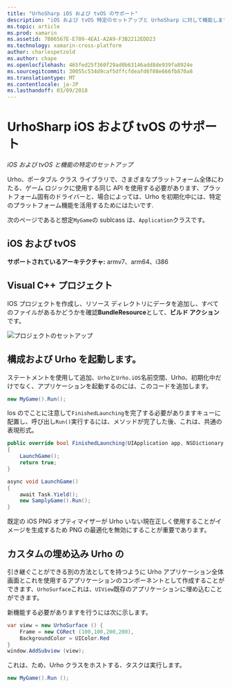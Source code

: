 ```yaml
---
title: "UrhoSharp iOS および tvOS のサポート"
description: "iOS および tvOS 特定のセットアップと UrhoSharp に対して機能します。"
ms.topic: article
ms.prod: xamarin
ms.assetid: 7B06567E-E789-4EA1-A2A9-F3B2212EDD23
ms.technology: xamarin-cross-platform
author: charlespetzold
ms.author: chape
ms.openlocfilehash: 465fed25f360f29ad0b63146add8de939fa8924e
ms.sourcegitcommit: 30055c534d9caf5dffcfdeafd6f08e666fb870a8
ms.translationtype: MT
ms.contentlocale: ja-JP
ms.lasthandoff: 03/09/2018
---
```

# <a name="urhosharp-ios-and-tvos-support"></a>UrhoSharp iOS および tvOS のサポート

_iOS および tvOS と機能の特定のセットアップ_

Urho、ポータブル クラス ライブラリで、さまざまなプラットフォーム全体にわたる、ゲーム ロジックに使用する同じ API を使用する必要があります、プラットフォーム固有のドライバーと、場合によっては、Urho を初期化中には、特定のプラットフォーム機能を活用するためにはたいです.

次のページであると想定`MyGame`の sublcass は、`Application`クラスです。

## <a name="ios-and-tvos"></a>iOS および tvOS

**サポートされているアーキテクチャ:** armv7、arm64、i386

## <a name="creating-a-project"></a>Visual C++ プロジェクト

IOS プロジェクトを作成し、リソース ディレクトリにデータを追加し、すべてのファイルがあるかどうかを確認**BundleResource**として、**ビルド アクション**です。

![プロジェクトのセットアップ](ios-images/image-4.png "リソース ディレクトリにデータの追加")

## <a name="configuring-and-launching-urho"></a>構成および Urho を起動します。

ステートメントを使用して追加、`Urho`と`Urho.iOS`名前空間、Urho、初期化中だけでなく、アプリケーションを起動するのには、このコードを追加します。

```csharp
new MyGame().Run();
```

Ios のでことに注意して`FinishedLaunching`を完了する必要がありますキューに配置し、呼び出し`Run()`実行するには、メソッドが完了した後、これは、共通の表現形式。

```csharp
public override bool FinishedLaunching(UIApplication app, NSDictionary options)
{
    LaunchGame();
    return true;
}

async void LaunchGame()
{
    await Task.Yield();
    new SamplyGame().Run();
}
```

既定の iOS PNG オプティマイザーが Urho いない現在正しく使用することがイメージを生成するため PNG の最適化を無効にすることが重要であります。

## <a name="custom-embedding-of-urho"></a>カスタムの埋め込み Urho の

引き継ぐことができる別の方法としてを持つように Urho アプリケーション全体 画面とこれを使用するアプリケーションのコンポーネントとして作成することができます、`UrhoSurface`これは、`UIView`既存のアプリケーションに埋め込むことができます。

新機能する必要がありますを行うには次に示します。

```csharp
var view = new UrhoSurface () {
    Frame = new CGRect (100,100,200,200),
    BackgroundColor = UIColor.Red
}
window.AddSubview (view);
```

これは、ため、Urho クラスをホストする、タスクは実行します。

```csharp
new MyGame().Run ();
```

